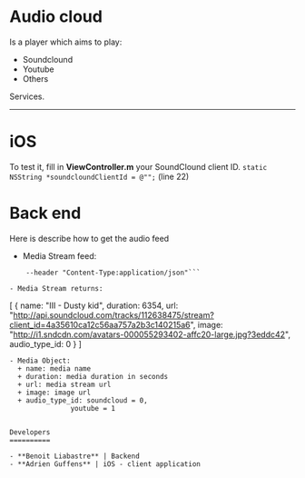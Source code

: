 Audio cloud
===========


Is a player which aims to play:
- Soundclound
- Youtube
- Others

Services.

---
iOS
====


To test it, fill in **ViewController.m** your SoundClound client ID.
`static NSString *soundcloundClientId = @"";` (line 22)


Back end
========

Here is describe how to get the audio feed

- Media Stream feed:
```curl -X GET http://audio-cloud.herokuapp.com/media_streams.json 
	--header "Content-Type:application/json"```

- Media Stream returns:
```
[
 {
	name: "III - Dusty kid",
	duration: 6354,
	url: "http://api.soundcloud.com/tracks/112638475/stream?client_id=4a35610ca12c56aa757a2b3c140215a6",
	image: "http://i1.sndcdn.com/avatars-000055293402-affc20-large.jpg?3eddc42",
	audio_type_id: 0
 }
]
```
- Media Object:
  + name: media name
  + duration: media duration in seconds
  + url: media stream url
  + image: image url
  + audio_type_id: soundcloud = 0,
	       	   youtube = 1


Developers
==========

- **Benoit Liabastre** | Backend
- **Adrien Guffens** | iOS - client application
